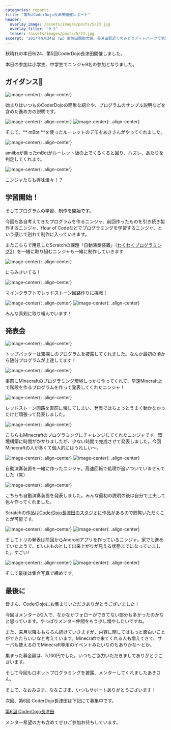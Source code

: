 ```yaml
---
categories: reports
title: "第5回CoderDojo長津田開催レポート"
header:
  overlay_image: /assets/images/posts/5/23.jpg
  overlay_filter: "0.5"
  teaser: /assets/images/posts/5/23.jpg
excerpt: "2017年9月24日（日）東急田園都市線、長津田駅近くのみどりアートパークで第5回CoderDojo長津田開催しました。"
---
```


秋晴れの本日9/24、第5回CoderDojo長津田開催しました。

本日の参加は小学生、中学生でニンジャ9名の参加となりました。

## ガイダンス

![image-center](/assets/images/posts/5/1.jpg){: .align-center}

始まりはいつものCoderDojoの簡単な紹介や、プログラムのサンプル説明などを含めた進め方の説明です。

![image-center](/assets/images/posts/5/4.jpg){: .align-center}
![image-center](/assets/images/posts/5/5.jpg){: .align-center}

そして、** mBot **を使ったルーレットのデモをあきさんがやってくれました。

![image-center](/assets/images/posts/5/2.jpg){: .align-center}

amiiboが乗ったmBotがルーレット版の上でくるくると回り、ハズレ、あたりを判定してくれます。

![image-center](/assets/images/posts/5/6.jpg){: .align-center}

ニンジャたちも興味津々！？

## 学習開始！

そしてプログラムの学習、制作を開始です。

今回も各自考えてきたプログラムを作るニンジャ、前回作ったものを引き続き製作するニンジャ、Hour of Codeなどでプログラミングを学習するニンジャ、という感じで別れて制作に入っていきます。

またこちらで用意したScratchの課題「自動演奏装置」（[わくわくプログラミング2](http://amzn.asia/c34c8wN)）を一緒に取り組むニンジャも一緒に制作していきます

![image-center](/assets/images/posts/5/8.jpg){: .align-center}

にらみきいてる！

![image-center](/assets/images/posts/5/9.jpg){: .align-center}

マインクラフトでレッドストーン回路作りに挑戦！

![image-center](/assets/images/posts/5/11.jpg){: .align-center}
![image-center](/assets/images/posts/5/12.jpg){: .align-center}

みんな真剣に取り組んでいます！

## 発表会

![image-center](/assets/images/posts/5/13.jpg){: .align-center}

トップバッターは宝探しのプログラムを披露してくれました。なんか最初の頃から随分プログラムが上達してます！

![image-center](/assets/images/posts/5/14.jpg){: .align-center}

事前にMinecraftのプログラミング環境しっかり作ってくれて、早速Mincraft上で階段を作るプログラムを作って発表してくれたニンジャ！

![image-center](/assets/images/posts/5/17.jpg){: .align-center}

レッドストーン回路を直前に壊してしまい、発表ではちょっとうまく動かなかったけど頑張って発表しました。

![image-center](/assets/images/posts/5/20.jpg){: .align-center}

こちらもMinecraftのプログラミングにチャレンジしてくれたニンジャです。環境構築に時間がかかりましたが、少ない時間で完成させて発表しました。今回Minecraftの人が多くて個人的にはうれしい〜。

![image-center](/assets/images/posts/5/15.jpg){: .align-center}
![image-center](/assets/images/posts/5/16.jpg){: .align-center}

自動演奏装置を一緒に作ったニンジャ。高速回転で処理が追いついていませんでした（笑）

![image-center](/assets/images/posts/5/19.jpg){: .align-center}

こちらも自動演奏装置を発表しました。みんな最初の説明の後は自分で工夫して色々作ってくれました。

Scratchの作品は[CoderDojo長津田のスタジオ](https://scratch.mit.edu/studios/4097384/projects/)に作品があるので閲覧いただくことが可能です。

![image-center](/assets/images/posts/5/22.jpg){: .align-center}
![image-center](/assets/images/posts/5/23.jpg){: .align-center}

そしてトリの発表は前回からAndroidアプリを作っているニンジャ。家でも進めていたようで、だいぶものとして出来上がりが見える状態までになっていました。すごい!

![image-center](/assets/images/posts/5/24.jpg){: .align-center}
![image-center](/assets/images/posts/5/25.jpg){: .align-center}

そして最後は集合写真で締めです。

## 最後に

皆さん、CoderDojoにお集まりいただきありがとうございました！

今回はメンターが2人で、なかなかフォローができてない部分も多かったのかなと思っています。やっぱりメンター仲間をもう少し増やしたいですね。

また、来月以降ももちろん続けていきますが、内容に関してはもっと面白いことができたらいいなと考えています。Minecraftで来てくれる人も増えてきて、サーバも使えるのでMinecraft専用のイベントみたいなのもありかな〜とか。

集まった募金額は、5,100円でした。いつもご協力いただきましてありがとうございます。

そして今回もロボットプログラミングを披露、メンターしてくれましたあきさん、

そして、なおみさま、ななこさま、いつもサポートありがとうございます！

次回、第6回 CoderDojo長津田は下記にて募集中です。

[第6回 CoderDojo長津田](https://coderdojo-nagatsuta.connpass.com/event/67870/)

メンター希望の方も含めてぜひご参加お待ちしています。
